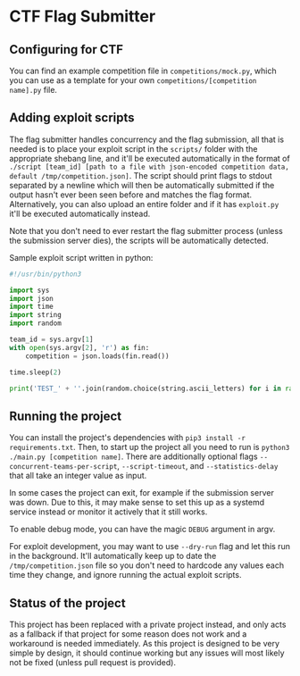 # CTF Flag Submitter

## Configuring for CTF

You can find an example competition file in `competitions/mock.py`, which you can use as a template for your own `competitions/[competition name].py` file.

## Adding exploit scripts

The flag submitter handles concurrency and the flag submission, all that is needed is to place your exploit script in the `scripts/` folder with the appropriate shebang line, and it'll be executed automatically in the format of `./script [team_id] [path to a file with json-encoded competition data, default /tmp/competition.json]`. The script should print flags to stdout separated by a newline which will then be automatically submitted if the output hasn't ever been seen before and matches the flag format. Alternatively, you can also upload an entire folder and if it has `exploit.py` it'll be executed automatically instead.

Note that you don't need to ever restart the flag submitter process (unless the submission server dies), the scripts will be automatically detected.

Sample exploit script written in python:
```py
#!/usr/bin/python3

import sys
import json
import time
import string
import random

team_id = sys.argv[1]
with open(sys.argv[2], 'r') as fin:
    competition = json.loads(fin.read())

time.sleep(2)

print('TEST_' + ''.join(random.choice(string.ascii_letters) for i in range(32)))
```

## Running the project

You can install the project's dependencies with `pip3 install -r requirements.txt`. Then, to start up the project all you need to run is `python3 ./main.py [competition name]`. There are additionally optional flags `--concurrent-teams-per-script`, `--script-timeout`, and `--statistics-delay` that all take an integer value as input.

In some cases the project can exit, for example if the submission server was down. Due to this, it may make sense to set this up as a systemd service instead or monitor it actively that it still works.

To enable debug mode, you can have the magic `DEBUG` argument in argv.

For exploit development, you may want to use `--dry-run` flag and let this run in the background. It'll automatically keep up to date the `/tmp/competition.json` file so you don't need to hardcode any values each time they change, and ignore running the actual exploit scripts. 

## Status of the project

This project has been replaced with a private project instead, and only acts as a fallback if that project for some reason does not work and a workaround is needed immediately. As this project is designed to be very simple by design, it should continue working but any issues will most likely not be fixed (unless pull request is provided).
